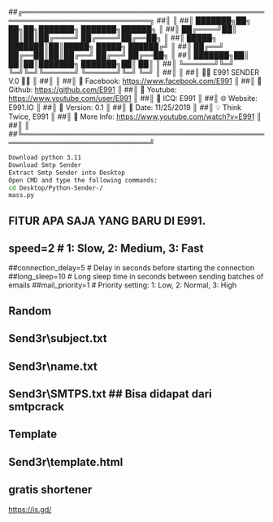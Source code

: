 
##╔════════════════════════════════════════════════════════════════════════════╗
##║                                                                            ║
##║  ███████╗██╗  ██╗██╗███████╗    ███████╗██████╗                            ║
##║  ██╔════╝██║  ██║██║██╔════╝    ██╔════╝██╔══██╗                           ║
##║  █████╗  ███████║██║█████╗      █████╗  ██████╔╝                           ║
##║  ██╔══╝  ██╔══██║██║██╔══╝      ██╔══╝  ██╔══██╗                           ║
##║  ███████╗██║  ██║██║███████╗    ███████╗██║  ██║                           ║
##║  ╚══════╝╚═╝  ╚═╝╚═╝╚══════╝    ╚══════╝╚═╝  ╚═╝                           ║
##║                                                                            ║
##║                    🧑‍💻 E991 SENDER V.0 🧑‍💻                             ║
##║                                                                            ║
##║      📧 Facebook: https://www.facebook.com/E991                            ║
##║      🐙 Github: https://github.com/E991                                    ║
##║      🎥 Youtube: https://www.youtube.com/user/E991                         ║
##║      💬 ICQ: E991                                                          ║
##║      🌐 Website: E991.IO                                                   ║
##║      📅 Version: 0.1                                                       ║
##║      📆 Date: 11/25/2019                                                   ║
##║      💡 Think Twice, E991                                                  ║
##║      🎥 More Info: https://www.youtube.com/watch?v=E991                    ║
##║                                                                            ║
##╚════════════════════════════════════════════════════════════════════════════╝
```bash
Download python 3.11
Download Smtp Sender
Extract Smtp Sender into Desktop
Open CMD and type the following commands:
cd Desktop/Python-Sender-/
mass.py
```

## FITUR APA SAJA YANG BARU DI E991.
		
## speed=2          	# 1: Slow, 2: Medium, 3: Fast
##connection_delay=5 	# Delay in seconds before starting the connection
##long_sleep=10    		# Long sleep time in seconds between sending batches of emails
##mail_priority=1  		# Priority setting: 1: Low, 2: Normal, 3: High


## Random
## Send3r\subject.txt
## Send3r\name.txt
## Send3r\SMTPS.txt 	## Bisa didapat dari smtpcrack

## Template
## Send3r\template.html

## gratis shortener
https://is.gd/